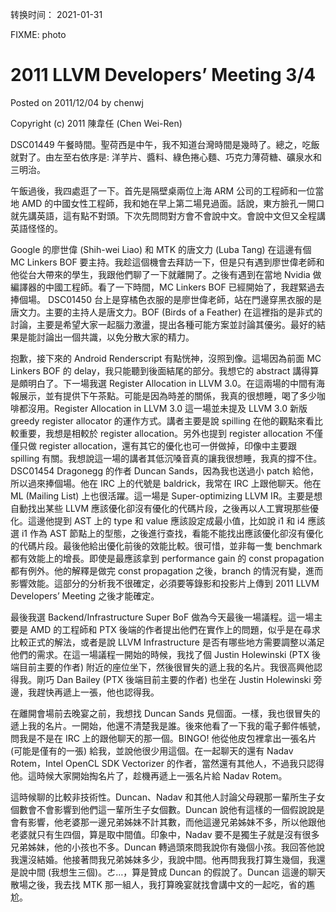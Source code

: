 转换时间： 2021-01-31

FIXME: photo

# 2011 LLVM Developers’ Meeting 3/4
Posted on 2011/12/04 by chenwj

Copyright (c) 2011 陳韋任 (Chen Wei-Ren)

DSC01449
午餐時間。聖荷西是中午，我不知道台灣時間是幾時了。總之，吃飯就對了。由左至右依序是: 洋芋片、醬料、綠色捲心麵、巧克力薄荷糖、礦泉水和三明治。

午飯過後，我四處逛了一下。首先是隔壁桌兩位上海 ARM 公司的工程師和一位當地 AMD 的中國女性工程師，我和她在早上第二場見過面。話說，東方臉孔一開口就先講英語，這有點不對頭。下次先問問對方會不會說中文。會說中文但又全程講英語怪怪的。

Google 的廖世偉 (Shih-wei Liao) 和 MTK 的唐文力 (Luba Tang) 在這邊有個 MC Linkers BOF 要主持。我趁這個機會去拜訪一下，但是只有遇到廖世偉老師和他從台大帶來的學生，我跟他們聊了一下就離開了。之後有遇到在當地 Nvidia 做編譯器的中國工程師。看了一下時間，MC Linkers BOF 已經開始了，我趕緊過去捧個場。
DSC01450
台上是穿橘色衣服的是廖世偉老師，站在門邊穿黑衣服的是唐文力。主要的主持人是唐文力。BOF (Birds of a Feather) 在這裡指的是非式的討論，主要是希望大家一起腦力激盪，提出各種可能方案並討論其優劣。最好的結果是能討論出一個共識，以免分散大家的精力。

抱歉，接下來的 Android Renderscript 有點恍神，沒照到像。這場因為前面 MC Linkers BOF 的 delay，我只能聽到後面結尾的部分。我想它的 abstract 講得算是頗明白了。下一場我選 Register Allocation in LLVM 3.0。在這兩場的中間有海報展示，並有提供下午茶點。可能是因為時差的關係，我真的很想睡，喝了多少咖啡都沒用。Register Allocation in LLVM 3.0 這一場並未提及 LLVM 3.0 新版 greedy register allocator 的運作方式。講者主要是說 spilling 在他的觀點來看比較重要，我想是相較於 register allocation。另外也提到 register allocation 不僅僅只做 register allocation，還有其它的優化也可一併做掉，印像中主要跟 spilling 有關。我想說這一場的講者其低沉嗓音真的讓我很想睡，我真的撐不住。
DSC01454
Dragonegg 的作者 Duncan Sands，因為我也送過小 patch 給他，所以過來捧個場。他在 IRC 上的代號是 baldrick，我常在 IRC 上跟他聊天。他在 ML (Mailing List) 上也很活躍。這一場是 Super-optimizing LLVM IR。主要是想自動找出某些 LLVM 應該優化卻沒有優化的代碼片段，之後再以人工實現那些優化。這邊他提到 AST 上的 type 和 value 應該設定成最小值，比如說 i1 和 i4 應該選 i1 作為 AST 節點上的型態，之後進行查找，看能不能找出應該優化卻沒有優化的代碼片段。最後他給出優化前後的效能比較。很可惜，並非每一隻 benchmark 都有效能上的增長。即使是最應該拿到 performance gain 的 const propagation 都有例外。他的解釋是做完 const propagation 之後，branch 的情況有變，進而影響效能。這部分的分析我不很確定，必須要等錄影和投影片上傳到 2011 LLVM Developers’ Meeting 之後才能確定。

最後我選 Backend/Infrastructure Super BoF 做為今天最後一場議程。這一場主要是 AMD 的工程師和 PTX 後端的作者提出他們在實作上的問題，似乎是在尋求比較正式的解法，或者是說 LLVM Infrastructure 是否有哪些地方需要調整以滿足他們的需求。在這一場議程一開始的時候，我找了個 Justin Holewinski (PTX 後端目前主要的作者) 附近的座位坐下，然後很冒失的遞上我的名片。我很高興他認得我。剛巧 Dan Bailey (PTX 後端目前主要的作者) 也坐在 Justin Holewinski 旁邊，我趕快再遞上一張，他也認得我。

在離開會場前去晚宴之前，我想找 Duncan Sands 見個面。一樣，我也很冒失的遞上我的名片。一開始，他還不清楚我是誰。後來他看了一下我的電子郵件帳號，問我是不是在 IRC 上的跟他聊天的那一個。BINGO! 他從他皮包裡拿出一張名片 (可能是僅有的一張) 給我，並說他很少用這個。在一起聊天的還有 Nadav Rotem，Intel OpenCL SDK Vectorizer 的作者，當然還有其他人，不過我只認得他。這時候大家開始掏名片了，趁機再遞上一張名片給 Nadav Rotem。

這時候聊的比較非技術性。Duncan、Nadav 和其他人討論父母親那一輩所生子女個數會不會影響到他們這一輩所生子女個數。Duncan 說他有這樣的一個假說說是會有影響，他老婆那一邊兄弟姊妹不計其數，而他這邊兄弟姊妹不多，所以他跟他老婆就只有生四個，算是取中間值。印象中，Nadav 要不是獨生子就是沒有很多兄弟姊妹，他的小孩也不多。Duncan 轉過頭來問我說你有幾個小孩。我回答他說我還沒結婚。他接著問我兄弟姊妹多少，我說中間。他再問我我打算生幾個，我還是說中間 (我想生三個)。ㄜ…，算是贊成 Duncan 的假說了。Duncan 這邊的聊天散場之後，我去找 MTK 那一組人，我打算晚宴就找會講中文的一起吃，省的尷尬。
